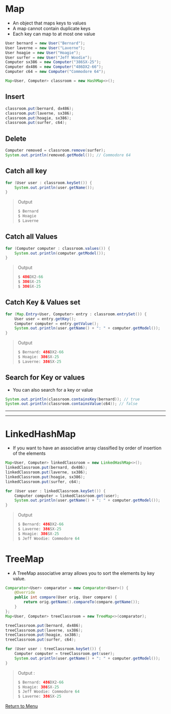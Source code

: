 # Map 
* An object that maps keys to values
* A map cannot contain duplicate keys 
* Each key can map to at most one value

```java
User bernard = new User("Bernard");
User laverne = new User("Laverne");
User hoagie = new User("Hoagie");
User surfer = new User("Jeff Woodie");
Computer sx386 = new Computer("386SX-25");
Computer dx486 = new Computer("486DX2-66");
Computer c64 = new Computer("Commodore 64");

Map<User, Computer> classroom = new HashMap<>();
```
## Insert 
```java
classroom.put(bernard, dx486);
classroom.put(laverne, sx386);
classroom.put(hoagie, sx386);
classroom.put(surfer, c64);
```
## Delete
```java
Computer removed = classroom.remove(surfer);
System.out.println(removed.getModel()); // Commodore 64

```
## Catch all key
```java
for (User user : classroom.keySet()) {  
    System.out.println(user.getName());  
}
```
> Output 
 > ```java
> $ Bernard
> $ Hoagie
> $ Laverne 
> ```
> 

## Catch all Values
```java
for (Computer computer : classroom.values()) {  
    System.out.println(computer.getModel());  
}
```
> Output 
 > ```java
> $ 486DX2-66
> $ 386SX-25
> $ 386SX-25
> ```
> 

## Catch Key & Values set
```java
for (Map.Entry<User, Computer> entry : classroom.entrySet()) {  
    User user = entry.getKey();  
    Computer computer = entry.getValue();  
    System.out.println(user.getName() + ": " + computer.getModel());  
}
```
> Output 
 > ```java
> $ Bernard: 486DX2-66
> $ Hoagie: 386SX-25
> $ Laverne: 386SX-25
> ```
> 

## Search for Key or values
* You can also search for a key or value
```java
System.out.println(classroom.containsKey(bernard)); // true 
System.out.println(classroom.containsValue(c64)); // false
```
-----------------------
-------------
# LinkedHashMap
* If you want to have an associative array classified by order of insertion of the elements

```java
Map<User, Computer> linkedClassroom = new LinkedHashMap<>();  
linkedClassroom.put(bernard, dx486);  
linkedClassroom.put(laverne, sx386);  
linkedClassroom.put(hoagie, sx386);
linkedClassroom.put(surfer, c64);

for (User user : linkedClassroom.keySet()) {  
    Computer computer = linkedClassroom.get(user);  
    System.out.println(user.getName() + ": " + computer.getModel());  
}
```
> Output 
>```java
>$ Bernard: 486DX2-66
>$ Laverne: 386SX-25
>$ Hoagie: 386SX-25
>$ Jeff Woodie: Commodore 64
>```

#  TreeMap

*  A TreeMap associative array allows you to sort the elements by key value.

```java
Comparator<User> comparator = new Comparator<User>() {  
    @Override  
    public int compare(User orig, User compare) {  
        return orig.getName().compareTo(compare.getName());  
    }  
};  
Map<User, Computer> treeClassroom = new TreeMap<>(comparator);

treeClassroom.put(bernard, dx486);  
treeClassroom.put(laverne, sx386);  
treeClassroom.put(hoagie, sx386);  
treeClassroom.put(surfer, c64);

for (User user : treeClassroom.keySet()) {
    Computer computer = treeClassroom.get(user);
    System.out.println(user.getName() + ": " + computer.getModel());
}
```
> Output : 
>```java
> $ Bernard: 486DX2-66
>$ Hoagie: 386SX-25
>$ Jeff Woodie: Commodore 64
>$ Laverne: 386SX-25
>```

[Return to Menu](https://github.com/JDucellier/CheatSheet/tree/Java)
